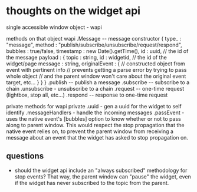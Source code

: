 thoughts on the widget api
========

single accessible window object - wapi

methods on that object
wapi
	.Message -- message constructor
		{
			type_ : "message",
			method : "publish/subscribe/unsubscribe/request/respond",
			bubbles : true/false,
			timestamp : new Date().getTime(),
			id : uuid, // the id of the message
			payload : {
				topic : string,
				id : widgetid, // the id of the widget/page
				message : string,
				originalEvent : {
					// constructed object from event with pertinent info
					// prevents getting a parse error by trying to pass whole object
					// and the parent window won't care about the original event target, etc...
				}
			}
		}
	.publish -- publish a message
	.subscribe -- subscribe to a chain
	.unsubscribe - unsubscribe to a chain
	.request -- one-time request (lightbox, stop all, etc...)
	.respond -- response to one-time request
	
private methods for wapi
private
	.uuid - gen a uuid for the widget to self identify
	.messageHandlers - handle the incoming messages
	.passEvent - uses the native event's [bubbles] option to know whether or not to pass along to parent window. This would respect the stop propagation that the native event relies on, to prevent the parent window from receiving a message about an event that the widget has asked to stop propagation on.
	
questions
--------------

* should the widget api include an "always subscribed" methodology for stop events? That way, the parent window can "pause" the widget, even if the widget has never subscribed to the topic from the parent.
